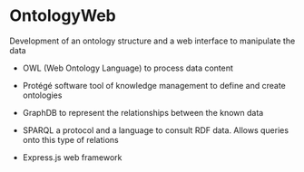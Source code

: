# OntologyWeb
Development of an ontology structure and a web interface to manipulate the data

- OWL (Web Ontology Language) to process data content

- Protégé software tool of knowledge management to define and create ontologies

- GraphDB to represent the relationships between the known data

- SPARQL a protocol and a language to consult RDF data. Allows queries onto this type of relations

- Express.js web framework
